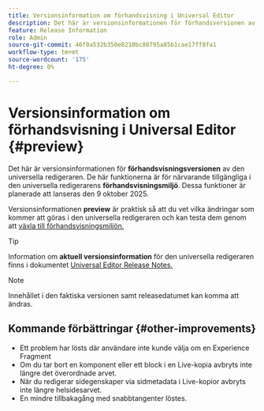 ```yaml
---
title: Versionsinformation om förhandsvisning i Universal Editor
description: Det här är versionsinformationen för förhandsversionen av Universal Editor.
feature: Release Information
role: Admin
source-git-commit: 46f0a532b350e8210bc80795a85b1cae17ff8fa1
workflow-type: tm+mt
source-wordcount: '175'
ht-degree: 0%

---
```



# Versionsinformation om förhandsvisning i Universal Editor {#preview}

Det här är versionsinformationen för **förhandsvisningsversionen** av den universella redigeraren. De här funktionerna är för närvarande tillgängliga i den universella redigerarens **förhandsvisningsmiljö**. Dessa funktioner är planerade att lanseras den 9 oktober 2025.

Versionsinformationen **preview** är praktisk så att du vet vilka ändringar som kommer att göras i den universella redigeraren och kan testa dem genom att [växla till förhandsvisningsmiljön.](/help/sites-cloud/authoring/universal-editor/navigation.md#user-properties)

>[!TIP]
>
>Information om **aktuell versionsinformation** för den universella redigeraren finns i dokumentet [Universal Editor Release Notes.](/help/release-notes/universal-editor/current.md)

>[!NOTE]
>
>Innehållet i den faktiska versionen samt releasedatumet kan komma att ändras.

## Kommande förbättringar {#other-improvements}

* Ett problem har lösts där användare inte kunde välja om en Experience Fragment
* Om du tar bort en komponent eller ett block i en Live-kopia avbryts inte längre det överordnade arvet.
* När du redigerar sidegenskaper via sidmetadata i Live-kopior avbryts inte längre helsidesarvet.
* En mindre tillbakagång med snabbtangenter löstes.

